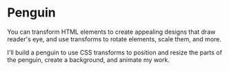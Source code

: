 # Penguin

You can transform HTML elements to create appealing designs that draw reader's eye, and use transforms to rotate elements, scale them, and more.

I'll build a penguin to use CSS transforms to position and resize the parts of the penguin, create a background, and animate my work.
